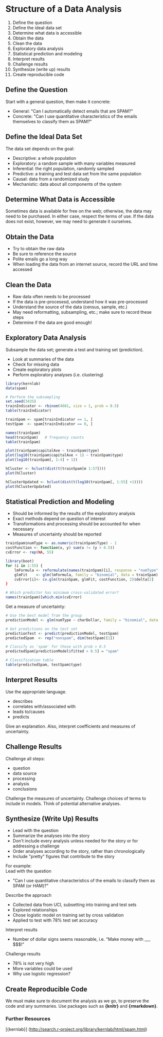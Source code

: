 Structure of a Data Analysis
============================
1.  Define the question  
2.  Define the ideal data set  
3.  Determine what data is accessible  
4.  Obtain the data  
5.  Clean the data  
6.  Exploratory data analysis  
7.  Statistical prediction and modeling  
8.  Interpret results  
9.  Challenge results  
10. Synthesize (write up) results
11. Create reproducible code

Define the Question
-------------------
Start with a general question, then make it concrete:
* General: "Can I automatically detect emails that are SPAM?"  
* Concrete: "Can I use quantitative characteristics of the emails themselves to classify them as SPAM?"

Define the Ideal Data Set
-------------------------
The data set depends on the goal:
* Descriptive: a whole population  
* Exploratory: a random sample with many variables measured  
* Inferential: the right population, randomly sampled  
* Predictive: a training and test data set from the same population  
* Causal: data from a randomized study  
* Mechanistic: data about all components of the system

Determine What Data is Accessible
---------------------------------
Sometimes data is available for free on the web; otherwise, the data may need to be purchased. In either case, respect the terms of use. If the data does not exist, however, we may need to generate it ourselves.

Obtain the Data
---------------
* Try to obtain the raw data  
* Be sure to reference the source  
* Polite emails go a long way  
* When loading the data from an internet source, record the URL and time accessed

Clean the Data
--------------
* Raw data often needs to be processed  
 * If the data is pre-procesesd, understand how it was pre-processed  
* Understand the source of the data (census, sample, etc.)  
* May need reformatting, subsampling, etc.; make sure to record these steps
* Determine if the data are good enough!

Exploratory Data Analysis
-------------------------
Subsample the data set; generate a test and training set (prediction).
* Look at summaries of the data  
* Check for missing data  
* Create exploratory plots  
* Perform exploratory analyses (i.e. clustering)

```r
library(kernlab)
data(spam)

# Perform the subsampling
set.seed(3435) 
trainIndicator <- rbinom(4601, size = 1, prob = 0.5)
table(trainIndicator)

trainSpam <- spam[trainIndicator == 1, ]
testSpam  <- spam[trainIndicator == 0, ]

names(trainSpam)
head(trainSpam)   # frequency counts
table(trainSpam)

plot(trainSpam$capitalAve ~ trainSpam$type)
plot(log10(trainSpam$capitalAve + 1) ~ trainSpam$type)
plot(log10(trainSpam[, 1:4] + 1))

hCluster <- hclust(dist(t(trainSpam[m 1:57])))
plot(hCluster)

hClusterUpdated <- hclust(dist(t(log10(trainSpam[, 1:55] +1))))
plot(hClusterUpdated)
```

Statistical Prediction and Modeling
-----------------------------------
* Should be informed by the results of the exploratory analysis  
* Exact methods depend on question of interest  
* Transformations and processing should be accounted for when necessary  
* Measures of uncertainty should be reported

```r
trainSpam$numType <- as.numeric(trainSpam$Type) - 1
costFunction <- function(x, y) sum(x != (y > 0.5))
cvError <- rep(NA, 55)

library(boot)
for (i in 1:55) {
    lmFormula <- reformulate(names(trainSpam)[i], response = "numType"
    glmFit    <- glm(lmFormula, family = "binomial", data = trainSpam)
    cvError[i]<- cv.glm(trainSpam, glmFit, costFunction, 2)$delta[2]
}

# Which predictor has minimum cross-validated error?
names(trainSpam)[which.min(cvError)
``` 

Get a measure of uncertainty:
```r
# Use the best model from the group
predictionModel <- glm(numType ~ charDollar, family = "binomial", data = trainSpam)

# Get predictions on the test set
predictionTest <- predict(predictionModel, testSpam)
predictedSpam  <- rep("nonspam", dim(testSpam)[1])

# Classify as 'spam' for those with prob > 0.5
predictedSpam[predictionModel$fitted > 0.5] = "spam"

# Classification table
table(predictedSpam, testSpam$type)
```

Interpret Results
-----------------
Use the appropriate language.
* describes
* correlates with/associated with
* leads to/causes
* predicts

Give an explanation. Also, interpret coefficients and measures of uncertainty.

Challenge Results
-----------------
Challenge all steps:
* question
* data source
* processing
* analysis
* conclusions

Challenge the measures of uncertainty. Challenge choices of terms to include in models. Think of potential alternative analyses.

Synthesize (Write Up) Results
-----------------------------
* Lead with the question
* Summarize the analyses into the story
* Don't include every analysis unless needed for the story or for addressing a challenge
* Order analyses according to the story, rather than chronologically
* Include "pretty" figures that contribute to the story

For example:  
Lead with the question
 * "Can I use quantitative characteristics of the emails to classify them as SPAM (or HAM)?"  

Describe the approach
 * Collected data from UCI, subsetting into training and test sets
 * Explored relationships
 * Chose logistic model on training set by cross validation
 * Applied to test with 78% test set accuracy  

Interpret results
 * Number of dollar signs seems reasonable, i.e. "Make money with ___ $$$!" 

Challenge results
 * 78% is not very high
 * More variables could be used
 * Why use logistic regression?
 
Create Reproducible Code
------------------------
We must make sure to document the analysis as we go, to preserve the code and any summaries. Use packages such as **{knitr}** and **{rmarkdown}**.

### Further Resources
[{kernlab}] (http://search.r-project.org/library/kernlab/html/spam.html)
